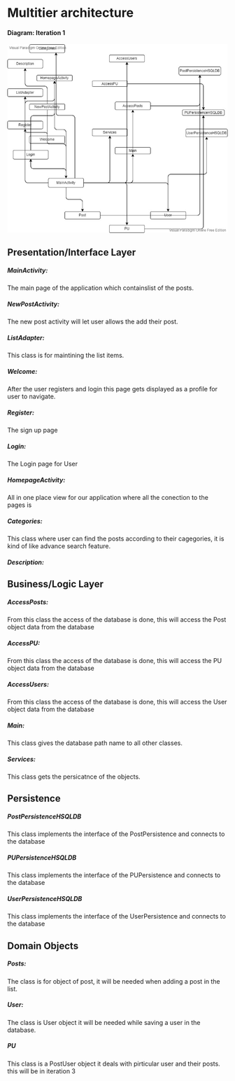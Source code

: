 # **Multitier architecture** 

#### Diagram: Iteration 1 



![title](Images/Architecture.jpeg)

## **Presentation/Interface Layer**

##### MainActivity: 

The main page of the application which containslist of the posts.

##### NewPostActivity: 

The new post activity will let user allows the add their post.

##### ListAdapter: 

This class is for maintining the list items.

##### Welcome: 

After the user registers and login this page gets displayed as a profile for user to navigate. 

##### Register:

The sign up page 

##### Login: 

The Login page for User

##### HomepageActivity: 

All in one place view for our application where all the conection to the pages is 

##### Categories: 

This class where user can find the posts according to their cagegories, it is kind of like advance search feature.

##### Description: 


## **Business/Logic Layer**

##### AccessPosts: 

From this class the access of the database is done, this will access the Post object data from the database

##### AccessPU: 

From this class the access of the database is done, this will access the PU object data from  the database

##### AccessUsers: 

From this class the access of the database is done, this will access the User object data from the database

##### Main: 

This class gives the database path name to all other classes. 

##### Services: 

This class gets the persicatnce of the objects.

## **Persistence**

##### PostPersistenceHSQLDB

This class implements the interface of the PostPersistence and connects to the database

##### PUPersistenceHSQLDB

This class implements the interface of the PUPersistence and connects to the database

##### UserPersistenceHSQLDB

This class implements the interface of the UserPersistence and connects to the database

## **Domain Objects**

##### Posts:

The class is for object of post, it will be needed when adding a post in the list.

##### User: 

The class is User object it will be needed while saving a user in the database.

##### PU

This class is a PostUser object it deals with pirticular user and their posts. this will be in iteration 3
